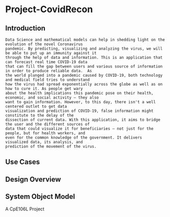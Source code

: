 # Project-CovidRecon

## Introduction
	Data Science and mathematical models can help in shedding light on the evolution of the novel Coronavirus
    pandemic. By predicting, visualizing and analyzing the virus, we will be able to put up an immunity against it
    through the help of data and information. This is an application that can forecast real time COVID-19 data 
    that can fill the gap between users and various source of information in order to produce reliable data.  As
    the world plunged into a pandemic caused by COVID-19, both technology and medical field tries to understand
    how the virus had spread exponentially across the globe as well as on how to cure it. As people get wary 
    about the health implications this pandemic pose on their health, economic, and social activity – they also
    want to gain information. However, to this day, there isn't a well centered outlet to get data 
    visualization and prediction of COVID-19, false information might constitute to the delay of the 
    dissection of current data. With this application, it aims to bridge the user and the different sources of
    data that could visualize it for beneficiaries – not just for the people, but for health workers, and 
    even for the common knowledge of the government. It delivers visualized data, its analysis, and 
    prediction of the movement of the virus. 


## Use Cases

## Design Overview

## System Object Model
A CpE106L Project
